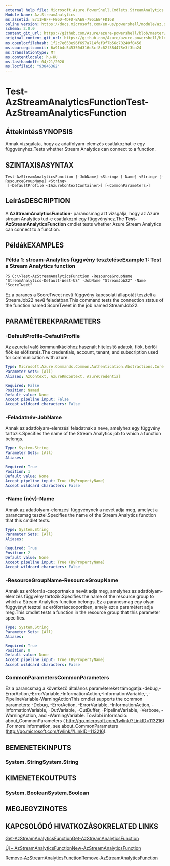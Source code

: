 ```yaml
---
external help file: Microsoft.Azure.PowerShell.Cmdlets.StreamAnalytics.dll-Help.xml
Module Name: Az.StreamAnalytics
ms.assetid: E711FBFF-FB6D-4DFD-BAE8-7961EB4FD16B
online version: https://docs.microsoft.com/en-us/powershell/module/az.streamanalytics/test-azstreamanalyticsfunction
schema: 2.0.0
content_git_url: https://github.com/Azure/azure-powershell/blob/master/src/StreamAnalytics/StreamAnalytics/help/Test-AzStreamAnalyticsFunction.md
original_content_git_url: https://github.com/Azure/azure-powershell/blob/master/src/StreamAnalytics/StreamAnalytics/help/Test-AzStreamAnalyticsFunction.md
ms.openlocfilehash: 1f2c7e653e96f697a714fef9f7b56c70240f0456
ms.sourcegitcommit: 6a91b4c545350d316d3cf8c62f384478e3f3ba24
ms.translationtype: MT
ms.contentlocale: hu-HU
ms.lasthandoff: 04/21/2020
ms.locfileid: "93846362"
---
```

# <span data-ttu-id="8b63e-101">Test-AzStreamAnalyticsFunction</span><span class="sxs-lookup"><span data-stu-id="8b63e-101">Test-AzStreamAnalyticsFunction</span></span>

## <span data-ttu-id="8b63e-102">Áttekintés</span><span class="sxs-lookup"><span data-stu-id="8b63e-102">SYNOPSIS</span></span>
<span data-ttu-id="8b63e-103">Annak vizsgálata, hogy az adatfolyam-elemzés csatlakozhat-e egy függvényhez.</span><span class="sxs-lookup"><span data-stu-id="8b63e-103">Tests whether Stream Analytics can connect to a function.</span></span>

## <span data-ttu-id="8b63e-104">SZINTAXISA</span><span class="sxs-lookup"><span data-stu-id="8b63e-104">SYNTAX</span></span>

```
Test-AzStreamAnalyticsFunction [-JobName] <String> [-Name] <String> [-ResourceGroupName] <String>
 [-DefaultProfile <IAzureContextContainer>] [<CommonParameters>]
```

## <span data-ttu-id="8b63e-105">Leírás</span><span class="sxs-lookup"><span data-stu-id="8b63e-105">DESCRIPTION</span></span>
<span data-ttu-id="8b63e-106">A **AzStreamAnalyticsFunction-** parancsmag azt vizsgálja, hogy az Azure stream Analytics tud-e csatlakozni egy függvényhez.</span><span class="sxs-lookup"><span data-stu-id="8b63e-106">The **Test-AzStreamAnalyticsFunction** cmdlet tests whether Azure Stream Analytics can connect to a function.</span></span>

## <span data-ttu-id="8b63e-107">Példák</span><span class="sxs-lookup"><span data-stu-id="8b63e-107">EXAMPLES</span></span>

### <span data-ttu-id="8b63e-108">Példa 1: stream-Analytics függvény tesztelése</span><span class="sxs-lookup"><span data-stu-id="8b63e-108">Example 1: Test a Stream Analytics function</span></span>
```
PS C:\>Test-AzStreamAnalyticsFunction -ResourceGroupName "StreamAnalytics-Default-West-US" -JobName "StreamJob22" -Name "ScoreTweet"
```

<span data-ttu-id="8b63e-109">Ez a parancs a ScoreTweet nevű függvény kapcsolati állapotát teszteli a StreamJob22 nevű feladatban.</span><span class="sxs-lookup"><span data-stu-id="8b63e-109">This command tests the connection status of the function named ScoreTweet in the job named StreamJob22.</span></span>

## <span data-ttu-id="8b63e-110">PARAMÉTEREK</span><span class="sxs-lookup"><span data-stu-id="8b63e-110">PARAMETERS</span></span>

### <span data-ttu-id="8b63e-111">-DefaultProfile</span><span class="sxs-lookup"><span data-stu-id="8b63e-111">-DefaultProfile</span></span>
<span data-ttu-id="8b63e-112">Az azuretal való kommunikációhoz használt hitelesítő adatok, fiók, bérlői fiók és előfizetés.</span><span class="sxs-lookup"><span data-stu-id="8b63e-112">The credentials, account, tenant, and subscription used for communication with azure.</span></span>

```yaml
Type: Microsoft.Azure.Commands.Common.Authentication.Abstractions.Core.IAzureContextContainer
Parameter Sets: (All)
Aliases: AzContext, AzureRmContext, AzureCredential

Required: False
Position: Named
Default value: None
Accept pipeline input: False
Accept wildcard characters: False
```

### <span data-ttu-id="8b63e-113">-Feladatnév</span><span class="sxs-lookup"><span data-stu-id="8b63e-113">-JobName</span></span>
<span data-ttu-id="8b63e-114">Annak az adatfolyam-elemzési feladatnak a neve, amelyhez egy függvény tartozik.</span><span class="sxs-lookup"><span data-stu-id="8b63e-114">Specifies the name of the Stream Analytics job to which a function belongs.</span></span>

```yaml
Type: System.String
Parameter Sets: (All)
Aliases:

Required: True
Position: 1
Default value: None
Accept pipeline input: True (ByPropertyName)
Accept wildcard characters: False
```

### <span data-ttu-id="8b63e-115">-Name (név)</span><span class="sxs-lookup"><span data-stu-id="8b63e-115">-Name</span></span>
<span data-ttu-id="8b63e-116">Annak az adatfolyam-elemzési függvénynek a nevét adja meg, amelyet a parancsmag tesztel.</span><span class="sxs-lookup"><span data-stu-id="8b63e-116">Specifies the name of the Stream Analytics function that this cmdlet tests.</span></span>

```yaml
Type: System.String
Parameter Sets: (All)
Aliases:

Required: True
Position: 2
Default value: None
Accept pipeline input: True (ByPropertyName)
Accept wildcard characters: False
```

### <span data-ttu-id="8b63e-117">-ResourceGroupName</span><span class="sxs-lookup"><span data-stu-id="8b63e-117">-ResourceGroupName</span></span>
<span data-ttu-id="8b63e-118">Annak az erőforrás-csoportnak a nevét adja meg, amelyhez az adatfolyam-elemzés függvény tartozik.</span><span class="sxs-lookup"><span data-stu-id="8b63e-118">Specifies the name of the resource group to which a Stream Analytics function belongs.</span></span>
<span data-ttu-id="8b63e-119">Ez a parancsmag egy olyan függvényt tesztel az erőforráscsoportben, amely ezt a paramétert adja meg.</span><span class="sxs-lookup"><span data-stu-id="8b63e-119">This cmdlet tests a function in the resource group that this parameter specifies.</span></span>

```yaml
Type: System.String
Parameter Sets: (All)
Aliases:

Required: True
Position: 0
Default value: None
Accept pipeline input: True (ByPropertyName)
Accept wildcard characters: False
```

### <span data-ttu-id="8b63e-120">CommonParameters</span><span class="sxs-lookup"><span data-stu-id="8b63e-120">CommonParameters</span></span>
<span data-ttu-id="8b63e-121">Ez a parancsmag a következő általános paramétereket támogatja:-debug,-ErrorAction,-ErrorVariable,-InformationAction,-InformationVariable,-,-PipelineVariable-WarningAction</span><span class="sxs-lookup"><span data-stu-id="8b63e-121">This cmdlet supports the common parameters: -Debug, -ErrorAction, -ErrorVariable, -InformationAction, -InformationVariable, -OutVariable, -OutBuffer, -PipelineVariable, -Verbose, -WarningAction, and -WarningVariable.</span></span> <span data-ttu-id="8b63e-122">További információ: about_CommonParameters ( http://go.microsoft.com/fwlink/?LinkID=113216) .</span><span class="sxs-lookup"><span data-stu-id="8b63e-122">For more information, see about_CommonParameters (http://go.microsoft.com/fwlink/?LinkID=113216).</span></span>

## <span data-ttu-id="8b63e-123">BEMENETEK</span><span class="sxs-lookup"><span data-stu-id="8b63e-123">INPUTS</span></span>

### <span data-ttu-id="8b63e-124">System. String</span><span class="sxs-lookup"><span data-stu-id="8b63e-124">System.String</span></span>

## <span data-ttu-id="8b63e-125">KIMENETEK</span><span class="sxs-lookup"><span data-stu-id="8b63e-125">OUTPUTS</span></span>

### <span data-ttu-id="8b63e-126">System. Boolean</span><span class="sxs-lookup"><span data-stu-id="8b63e-126">System.Boolean</span></span>

## <span data-ttu-id="8b63e-127">MEGJEGYZI</span><span class="sxs-lookup"><span data-stu-id="8b63e-127">NOTES</span></span>

## <span data-ttu-id="8b63e-128">KAPCSOLÓDÓ HIVATKOZÁSOK</span><span class="sxs-lookup"><span data-stu-id="8b63e-128">RELATED LINKS</span></span>

[<span data-ttu-id="8b63e-129">Get-AzStreamAnalyticsFunction</span><span class="sxs-lookup"><span data-stu-id="8b63e-129">Get-AzStreamAnalyticsFunction</span></span>](./Get-AzStreamAnalyticsFunction.md)

[<span data-ttu-id="8b63e-130">Új – AzStreamAnalyticsFunction</span><span class="sxs-lookup"><span data-stu-id="8b63e-130">New-AzStreamAnalyticsFunction</span></span>](./New-AzStreamAnalyticsFunction.md)

[<span data-ttu-id="8b63e-131">Remove-AzStreamAnalyticsFunction</span><span class="sxs-lookup"><span data-stu-id="8b63e-131">Remove-AzStreamAnalyticsFunction</span></span>](./Remove-AzStreamAnalyticsFunction.md)


